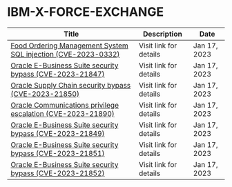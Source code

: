 

# IBM-X-FORCE-EXCHANGE

 |Title|Description|Date|
 |---|---|---|
 |[Food Ordering Management System SQL injection (CVE-2023-0332)](https://exchange.xforce.ibmcloud.com/activity/list?filter=Vulnerabilities)|Visit link for details|Jan 17, 2023|
 |[Oracle E-Business Suite security bypass (CVE-2023-21847)](https://exchange.xforce.ibmcloud.com/activity/list?filter=Vulnerabilities)|Visit link for details|Jan 17, 2023|
 |[Oracle Supply Chain security bypass (CVE-2023-21850)](https://exchange.xforce.ibmcloud.com/activity/list?filter=Vulnerabilities)|Visit link for details|Jan 17, 2023|
 |[Oracle Communications privilege escalation (CVE-2023-21890)](https://exchange.xforce.ibmcloud.com/activity/list?filter=Vulnerabilities)|Visit link for details|Jan 17, 2023|
 |[Oracle E-Business Suite security bypass (CVE-2023-21849)](https://exchange.xforce.ibmcloud.com/activity/list?filter=Vulnerabilities)|Visit link for details|Jan 17, 2023|
 |[Oracle E-Business Suite security bypass (CVE-2023-21851)](https://exchange.xforce.ibmcloud.com/activity/list?filter=Vulnerabilities)|Visit link for details|Jan 17, 2023|
 |[Oracle E-Business Suite security bypass (CVE-2023-21852)](https://exchange.xforce.ibmcloud.com/activity/list?filter=Vulnerabilities)|Visit link for details|Jan 17, 2023|
 